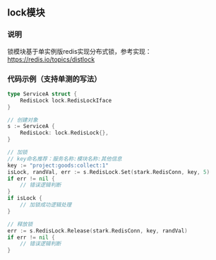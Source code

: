 ## lock模块
### 说明
锁模块基于单实例版redis实现分布式锁，参考实现：https://redis.io/topics/distlock

### 代码示例（支持单测的写法）

```go
type ServiceA struct {
    RedisLock lock.RedisLockIface
}

// 创建对象
s := ServiceA {
    RedisLock: lock.RedisLock{},
}

// 加锁
// key命名推荐：服务名称:模块名称:其他信息
key := "project:goods:collect:1"
isLock, randVal, err := s.RedisLock.Set(stark.RedisConn, key, 5)
if err != nil {
    // 错误逻辑判断
}
if isLock {
    // 加锁成功逻辑处理
}

// 释放锁
err := s.RedisLock.Release(stark.RedisConn, key, randVal)
if err != nil {
    // 错误逻辑判断
}
```
